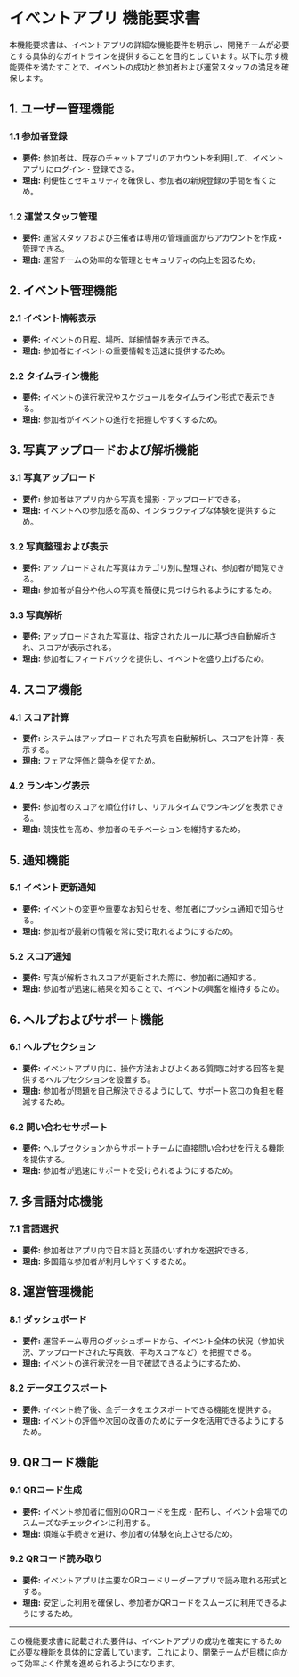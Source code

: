 # イベントアプリ 機能要求書

本機能要求書は、イベントアプリの詳細な機能要件を明示し、開発チームが必要とする具体的なガイドラインを提供することを目的としています。以下に示す機能要件を満たすことで、イベントの成功と参加者および運営スタッフの満足を確保します。

## 1. ユーザー管理機能

### 1.1 参加者登録
- **要件:** 参加者は、既存のチャットアプリのアカウントを利用して、イベントアプリにログイン・登録できる。
- **理由:** 利便性とセキュリティを確保し、参加者の新規登録の手間を省くため。

### 1.2 運営スタッフ管理
- **要件:** 運営スタッフおよび主催者は専用の管理画面からアカウントを作成・管理できる。
- **理由:** 運営チームの効率的な管理とセキュリティの向上を図るため。

## 2. イベント管理機能

### 2.1 イベント情報表示
- **要件:** イベントの日程、場所、詳細情報を表示できる。
- **理由:** 参加者にイベントの重要情報を迅速に提供するため。

### 2.2 タイムライン機能
- **要件:** イベントの進行状況やスケジュールをタイムライン形式で表示できる。
- **理由:** 参加者がイベントの進行を把握しやすくするため。

## 3. 写真アップロードおよび解析機能

### 3.1 写真アップロード
- **要件:** 参加者はアプリ内から写真を撮影・アップロードできる。
- **理由:** イベントへの参加感を高め、インタラクティブな体験を提供するため。

### 3.2 写真整理および表示
- **要件:** アップロードされた写真はカテゴリ別に整理され、参加者が閲覧できる。
- **理由:** 参加者が自分や他人の写真を簡便に見つけられるようにするため。

### 3.3 写真解析
- **要件:** アップロードされた写真は、指定されたルールに基づき自動解析され、スコアが表示される。
- **理由:** 参加者にフィードバックを提供し、イベントを盛り上げるため。

## 4. スコア機能

### 4.1 スコア計算
- **要件:** システムはアップロードされた写真を自動解析し、スコアを計算・表示する。
- **理由:** フェアな評価と競争を促すため。

### 4.2 ランキング表示
- **要件:** 参加者のスコアを順位付けし、リアルタイムでランキングを表示できる。
- **理由:** 競技性を高め、参加者のモチベーションを維持するため。

## 5. 通知機能

### 5.1 イベント更新通知
- **要件:** イベントの変更や重要なお知らせを、参加者にプッシュ通知で知らせる。
- **理由:** 参加者が最新の情報を常に受け取れるようにするため。

### 5.2 スコア通知
- **要件:** 写真が解析されスコアが更新された際に、参加者に通知する。
- **理由:** 参加者が迅速に結果を知ることで、イベントの興奮を維持するため。

## 6. ヘルプおよびサポート機能

### 6.1 ヘルプセクション
- **要件:** イベントアプリ内に、操作方法およびよくある質問に対する回答を提供するヘルプセクションを設置する。
- **理由:** 参加者が問題を自己解決できるようにして、サポート窓口の負担を軽減するため。

### 6.2 問い合わせサポート
- **要件:** ヘルプセクションからサポートチームに直接問い合わせを行える機能を提供する。
- **理由:** 参加者が迅速にサポートを受けられるようにするため。

## 7. 多言語対応機能

### 7.1 言語選択
- **要件:** 参加者はアプリ内で日本語と英語のいずれかを選択できる。
- **理由:** 多国籍な参加者が利用しやすくするため。

## 8. 運営管理機能

### 8.1 ダッシュボード
- **要件:** 運営チーム専用のダッシュボードから、イベント全体の状況（参加状況、アップロードされた写真数、平均スコアなど）を把握できる。
- **理由:** イベントの進行状況を一目で確認できるようにするため。

### 8.2 データエクスポート
- **要件:** イベント終了後、全データをエクスポートできる機能を提供する。
- **理由:** イベントの評価や次回の改善のためにデータを活用できるようにするため。

## 9. QRコード機能

### 9.1 QRコード生成
- **要件:** イベント参加者に個別のQRコードを生成・配布し、イベント会場でのスムーズなチェックインに利用する。
- **理由:** 煩雑な手続きを避け、参加者の体験を向上させるため。

### 9.2 QRコード読み取り
- **要件:** イベントアプリは主要なQRコードリーダーアプリで読み取れる形式とする。
- **理由:** 安定した利用を確保し、参加者がQRコードをスムーズに利用できるようにするため。

---

この機能要求書に記載された要件は、イベントアプリの成功を確実にするために必要な機能を具体的に定義しています。これにより、開発チームが目標に向かって効率よく作業を進められるようになります。